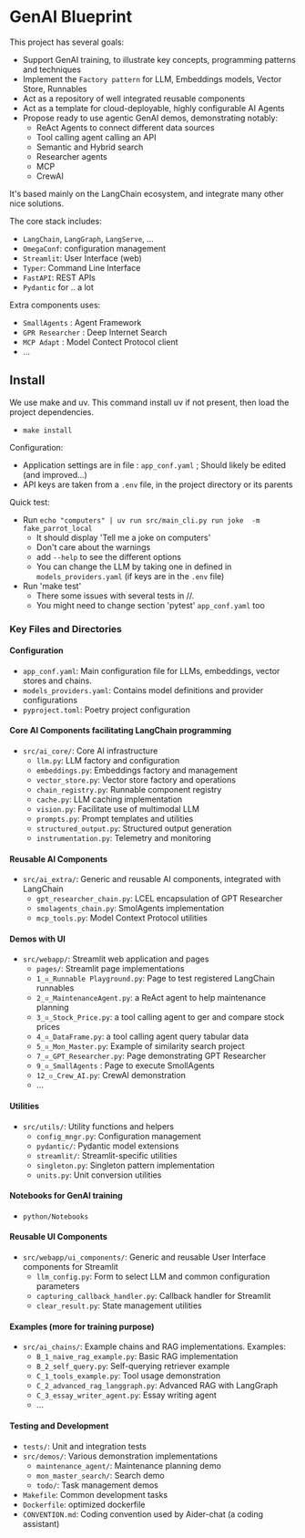 # GenAI Blueprint

This project has several goals:
- Support GenAI training, to illustrate key concepts, programming patterns and techniques
- Implement the `Factory pattern` for LLM, Embeddings models, Vector Store, Runnables
- Act as a repository of well integrated reusable components 
- Act as a template for cloud-deployable, highly configurable AI Agents 
- Propose ready to use agentic GenAI demos, demonstrating notably:
  - ReAct Agents to connect different data sources
  - Tool calling agent calling an API
  - Semantic and Hybrid search
  - Researcher agents
  - MCP
  - CrewAI

It's based mainly on the LangChain ecosystem, and integrate many other nice solutions.

The core stack includes:
  - `LangChain`, `LangGraph`, `LangServe`, ...
  - `OmegaConf`: configuration management
  - `Streamlit`: User Interface (web)
  - `Typer`: Command Line Interface
  - `FastAPI`: REST APIs
  - `Pydantic` for ..  a lot

Extra components uses:
  - `SmallAgents` : Agent Framework
  - `GPR Researcher` : Deep Internet Search
  - `MCP Adapt` : Model Contect Protocol client
  - ...

## Install
We use make and uv. This command install uv if not present, then load the project dependencies.
* `make install` 


Configuration:
* Application settings are in file : `app_conf.yaml` ; Should likely be edited (and improved...)
* API keys are taken from  a `.env` file, in the project directory or its parents 

Quick test:
* Run `echo "computers" | uv run src/main_cli.py run joke  -m fake_parrot_local` 
  * It should display 'Tell me a joke on computers' 
  * Don't care about the warnings
  * add `--help` to see the different options
  * You can change the LLM by taking one in defined in `models_providers.yaml`  (if keys are in the `.env` file)
* Run 'make test' 
  - There some issues with several tests in //. 
  - You might need to change section 'pytest' `app_conf.yaml` too



### Key Files and Directories

#### Configuration
- `app_conf.yaml`: Main configuration file for LLMs, embeddings, vector stores and chains.  
- `models_providers.yaml`: Contains model definitions and provider configurations
- `pyproject.toml`: Poetry project configuration


#### Core AI Components facilitating LangChain programming
- `src/ai_core/`: Core AI infrastructure
  - `llm.py`: LLM factory and configuration
  - `embeddings.py`: Embeddings factory and management
  - `vector_store.py`: Vector store factory and operations
  - `chain_registry.py`: Runnable component registry
  - `cache.py`: LLM caching implementation
  - `vision.py`: Facilitate use of multimodal LLM
  - `prompts.py`: Prompt templates and utilities
  - `structured_output.py`: Structured output generation
  - `instrumentation.py`: Telemetry and monitoring

#### Reusable AI Components
- `src/ai_extra/`: Generic and reusable AI components, integrated with LangChain
  - `gpt_researcher_chain.py`: LCEL encapsulation of GPT Researcher
  - `smolagents_chain.py`: SmolAgents implementation
  - `mcp_tools.py`: Model Context Protocol utilities


#### Demos with UI
- `src/webapp/`: Streamlit web application and pages
  - `pages/`: Streamlit page implementations
  - `1_▫️_Runnable Playground.py`: Page to test registered LangChain runnables
  - `2_▫️_MaintenanceAgent.py`: a ReAct agent to help maintenance planning
  - `3_▫️_Stock_Price.py`: a tool calling agent to ger and compare stock prices
  - `4_▫️_DataFrame.py`: a tool calling agent query tabular data
  - `5_▫️_Mon_Master.py`: Example of similarity search project
  - `7_▫️_GPT_Researcher.py`: Page demonstrating GPT Researcher
  - `9_▫️_SmallAgents` : Page to execute SmollAgents
  - `12_▫️_Crew_AI.py`: CrewAI demonstration
  - ...

#### Utilities
- `src/utils/`: Utility functions and helpers
  - `config_mngr.py`: Configuration management
  - `pydantic/`: Pydantic model extensions
  - `streamlit/`: Streamlit-specific utilities
  - `singleton.py`: Singleton pattern implementation
  - `units.py`: Unit conversion utilities


#### Notebooks for GenAI training 
- `python/Notebooks`

#### Reusable UI Components
- `src/webapp/ui_components/`: Generic and reusable User Interface components for Streamlit
  - `llm_config.py`: Form to select LLM and common configuration parameters
  - `capturing_callback_handler.py`: Callback handler for Streamlit
  - `clear_result.py`: State management utilities

#### Examples (more for training purpose)
- `src/ai_chains/`: Example chains and RAG implementations. Examples:
  - `B_1_naive_rag_example.py`: Basic RAG implementation
  - `B_2_self_query.py`: Self-querying retriever example
  - `C_1_tools_example.py`: Tool usage demonstration
  - `C_2_advanced_rag_langgraph.py`: Advanced RAG with LangGraph
  - `C_3_essay_writer_agent.py`: Essay writing agent
  - ...


#### Testing and Development
- `tests/`: Unit and integration tests
- `src/demos/`: Various demonstration implementations
  - `maintenance_agent/`: Maintenance planning demo
  - `mon_master_search/`: Search demo
  - `todo/`: Task management demos
- `Makefile`: Common development tasks
- `Dockerfile`: optimized dockerfile 
- `CONVENTION.md`: Coding convention used by Aider-chat (a coding assistant)


